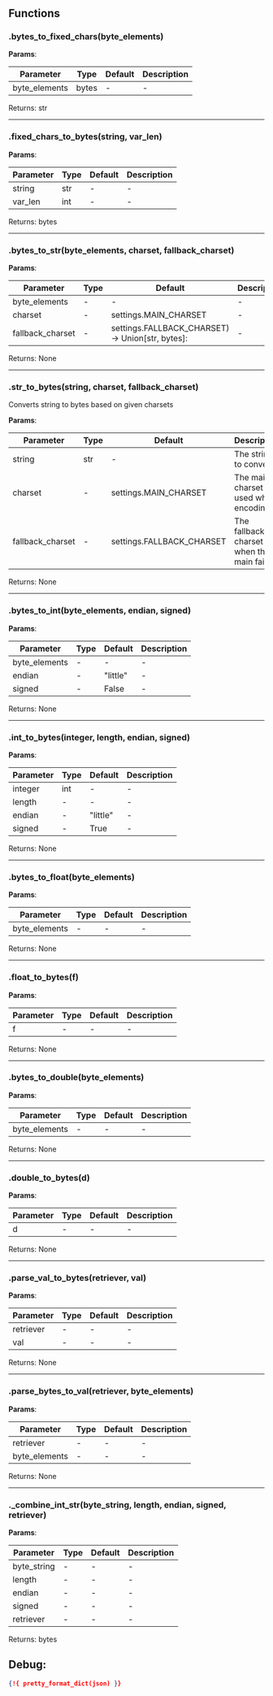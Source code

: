 # 

## Functions


### .bytes_to_fixed_chars(byte_elements)



**Params**:

| Parameter | Type | Default | Description |
| --------- | ---- | ------- | ----------- |
| byte_elements | bytes | - | - |

Returns: str

 --- 

### .fixed_chars_to_bytes(string, var_len)



**Params**:

| Parameter | Type | Default | Description |
| --------- | ---- | ------- | ----------- |
| string | str | - | - |
| var_len | int | - | - |

Returns: bytes

 --- 

### .bytes_to_str(byte_elements, charset, fallback_charset)



**Params**:

| Parameter | Type | Default | Description |
| --------- | ---- | ------- | ----------- |
| byte_elements | - | - | - |
| charset | - | settings.MAIN_CHARSET | - |
| fallback_charset | - | settings.FALLBACK_CHARSET)-> Union[str, bytes]: | - |

Returns: None

 --- 

### .str_to_bytes(string, charset, fallback_charset)

Converts string to bytes based on given charsets




**Params**:

| Parameter | Type | Default | Description |
| --------- | ---- | ------- | ----------- |
| string | str | - | The string to convert |
| charset | - | settings.MAIN_CHARSET | The main charset used while encoding |
| fallback_charset | - | settings.FALLBACK_CHARSET | The fallback charset when the main fails |

Returns: None

 --- 

### .bytes_to_int(byte_elements, endian, signed)



**Params**:

| Parameter | Type | Default | Description |
| --------- | ---- | ------- | ----------- |
| byte_elements | - | - | - |
| endian | - | "little" | - |
| signed | - | False | - |

Returns: None

 --- 

### .int_to_bytes(integer, length, endian, signed)



**Params**:

| Parameter | Type | Default | Description |
| --------- | ---- | ------- | ----------- |
| integer | int | - | - |
| length | - | - | - |
| endian | - | "little" | - |
| signed | - | True | - |

Returns: None

 --- 

### .bytes_to_float(byte_elements)



**Params**:

| Parameter | Type | Default | Description |
| --------- | ---- | ------- | ----------- |
| byte_elements | - | - | - |

Returns: None

 --- 

### .float_to_bytes(f)



**Params**:

| Parameter | Type | Default | Description |
| --------- | ---- | ------- | ----------- |
| f | - | - | - |

Returns: None

 --- 

### .bytes_to_double(byte_elements)



**Params**:

| Parameter | Type | Default | Description |
| --------- | ---- | ------- | ----------- |
| byte_elements | - | - | - |

Returns: None

 --- 

### .double_to_bytes(d)



**Params**:

| Parameter | Type | Default | Description |
| --------- | ---- | ------- | ----------- |
| d | - | - | - |

Returns: None

 --- 

### .parse_val_to_bytes(retriever, val)



**Params**:

| Parameter | Type | Default | Description |
| --------- | ---- | ------- | ----------- |
| retriever | - | - | - |
| val | - | - | - |

Returns: None

 --- 

### .parse_bytes_to_val(retriever, byte_elements)



**Params**:

| Parameter | Type | Default | Description |
| --------- | ---- | ------- | ----------- |
| retriever | - | - | - |
| byte_elements | - | - | - |

Returns: None

 --- 

### ._combine_int_str(byte_string, length, endian, signed, retriever)



**Params**:

| Parameter | Type | Default | Description |
| --------- | ---- | ------- | ----------- |
| byte_string | - | - | - |
| length | - | - | - |
| endian | - | - | - |
| signed | - | - | - |
| retriever | - | - | - |

Returns: bytes


 
## Debug:
```json
{!{ pretty_format_dict(json) }}
```